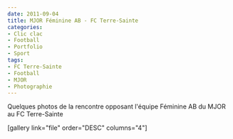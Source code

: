 ```yaml
---
date: 2011-09-04
title: MJOR Féminine AB - FC Terre-Sainte
categories:
- Clic clac
- Football
- Portfolio
- Sport
tags:
- FC Terre-Sainte
- Football
- MJOR
- Photographie
---
```

Quelques photos de la rencontre opposant l'équipe Féminine AB du MJOR au FC Terre-Sainte

<!--more-->

[gallery link="file" order="DESC" columns="4"]
